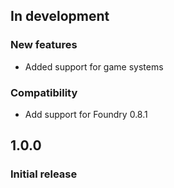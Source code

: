 ## In development
### New features
- Added support for game systems

### Compatibility
- Add support for Foundry 0.8.1

## 1.0.0
### Initial release
